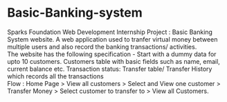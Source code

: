 # Basic-Banking-system

Sparks Foundation Web Development Internship Project :
Basic Banking System website. A web application used to tranfer virtual money between multiple users and also record the banking transactions/ activities.  
The website has the following specification - Start with a dummy data for upto 10 customers. Customers table with basic fields such as name, email, current balance etc. 
Transaction status: Transfer table/ Transfer History which records all the transactions  
Flow : Home Page > View all customers > Select and View one customer > Transfer Money > Select customer to transfer to > View all Customers.

